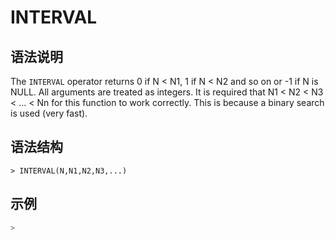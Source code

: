 # **INTERVAL**

## **语法说明**

The `INTERVAL` operator returns 0 if N < N1, 1 if N < N2 and so on or -1 if N is NULL. All arguments are treated as
integers. It is required that N1 < N2 < N3 < ... < Nn for this function to work correctly. This is because a binary
search is used (very fast).

## **语法结构**

```
> INTERVAL(N,N1,N2,N3,...)
```

## **示例**

```sql
>
```

